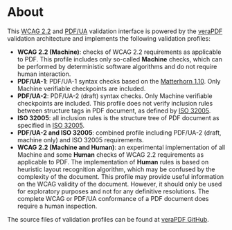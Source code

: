 # About

This  [WCAG 2.2](https://www.w3.org/TR/WCAG22/) and [PDF/UA](https://en.wikipedia.org/wiki/PDF/UA) validation interface is powered by the [veraPDF](https://verapdf.org/) validation architecture and implements the following validation profiles:

- **WCAG 2.2 (Machine)**: checks of WCAG 2.2 requirements as applicable to PDF. This profile includes only so-called **Machine** checks, which can be performed by deterministic software algorithms and do not require human interaction. 
- **PDF/UA-1**: PDF/UA-1 syntax checks based on the [Matterhorn 1.10](https://pdfa.org/resource/the-matterhorn-protocol/). Only Machine verifiable checkpoints are included.
- **PDF/UA-2**: PDF/UA-2 (draft) syntax checks. Only Machine verifiable checkpoints are included. This profile does not verify inclusion rules between structure tags in PDF document, as defined by [ISO 32005](https://www.iso.org/standard/45878.html). 
- **ISO 32005**: all inclusion rules is the structure tree of PDF document as specified in [ISO 32005](https://www.iso.org/standard/45878.html).
- **PDF/UA-2 and ISO 32005**: combined profile including PDF/UA-2 (draft, machine only) and ISO 32005 requirements.
- **WCAG 2.2 (Machine and Human)**: an experimental implementation of all Machine and some **Human** checks of WCAG 2.2 requirements as applicable to PDF. The implementation of **Human** rules is based on heuristic layout recognition algorithm, which may be confused by the complexity of the document. This profile may provide useful information on the WCAG validity of the document. However, it should only be used for exploratory purposes and not for any definitive resolutions. The complete WCAG or PDF/UA conformance of a PDF document does require a human inspection.   

The source files of validation profiles can be found at [veraPDF GitHub](https://github.com/veraPDF/veraPDF-validation-profiles/tree/integration/PDF_UA).
